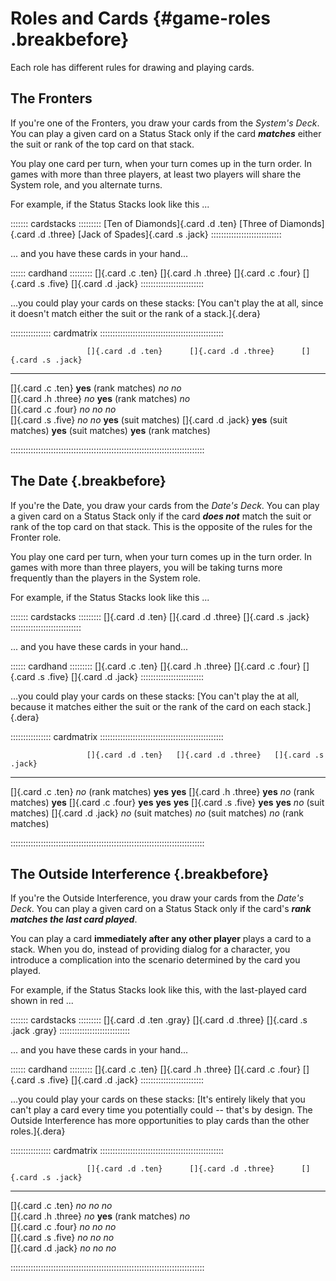 # Roles and Cards {#game-roles .breakbefore}

Each role has different rules for drawing and playing cards.

## The Fronters

If you're one of the Fronters, you draw your cards from the *System's Deck*. You can
play a given card on a Status Stack only if the card ***matches***
either the suit or rank of the top card on that stack.

You play one card per turn, when your turn comes up in the turn order. 
In games with more than three players, at least two players will share the System 
role, and you alternate turns.

For example, if the Status Stacks look like this ...

::::::: cardstacks :::::::::
[Ten of Diamonds]{.card .d .ten}
[Three of Diamonds]{.card .d .three}
[Jack of Spades]{.card .s .jack}
::::::::::::::::::::::::::::

... and you have these cards in your hand...

:::::: cardhand :::::::::
[]{.card .c .ten}
[]{.card .h .three}
[]{.card .c .four}
[]{.card .s .five}
[]{.card .d .jack}
:::::::::::::::::::::::::

...you could play your cards on these stacks:
[You can't play the <span class="card c five"></span> at all, since it doesn't
match either the suit or the rank of a stack.]{.dera}

:::::::::::::::: cardmatrix :::::::::::::::::::::::::::::::::::::::::::::::::

                     []{.card .d .ten}      []{.card .d .three}      []{.card .s .jack}
---                  ---                    ---                      ----
[]{.card .c .ten}    **yes** (rank matches) *no*                     *no*   
[]{.card .h .three}  *no*                   **yes** (rank matches)   *no*   
[]{.card .c .four}   *no*                   *no*                     *no*   
[]{.card .s .five}   *no*                   *no*                     **yes** (suit matches)
[]{.card .d .jack}   **yes** (suit matches) **yes** (suit matches)   **yes** (rank matches)

:::::::::::::::::::::::::::::::::::::::::::::::::::::::::::::::::::::::::::::

## The Date {.breakbefore}

If you're the Date, you draw your cards from the *Date's Deck*. You can
play a given card on a Status Stack only if the card ***does not***
match the suit or rank of the top card on that stack. This is the opposite
of the rules for the Fronter role.

You play one card per turn, when your turn comes up in the turn order. 
In games with more than three players, you will be taking turns more
frequently than the players in the System role.

For example, if the Status Stacks look like this ...

::::::: cardstacks :::::::::
[]{.card .d .ten}
[]{.card .d .three}
[]{.card .s .jack}
::::::::::::::::::::::::::::

... and you have these cards in your hand...

:::::: cardhand :::::::::
[]{.card .c .ten}
[]{.card .h .three}
[]{.card .c .four}
[]{.card .s .five}
[]{.card .d .jack}
:::::::::::::::::::::::::

...you could play your cards on these stacks:
[You can't play the <span class="card d jack"></span> at all, because it
matches either the suit or the rank of the card on each stack.]{.dera}

:::::::::::::::: cardmatrix :::::::::::::::::::::::::::::::::::::::::::::::::

                     []{.card .d .ten}   []{.card .d .three}   []{.card .s .jack}
---                  ---                 ---                   ----
[]{.card .c .ten}    *no* (rank matches) **yes**               **yes**
[]{.card .h .three}  **yes**             *no* (rank matches)   **yes**
[]{.card .c .four}   **yes**             **yes**               **yes**
[]{.card .s .five}   **yes**             **yes**               *no* (suit matches)
[]{.card .d .jack}   *no* (suit matches) *no* (suit matches)   *no* (rank matches)

:::::::::::::::::::::::::::::::::::::::::::::::::::::::::::::::::::::::::::::

## The Outside Interference {.breakbefore}

If you're the Outside Interference, you draw your cards from the *Date's Deck*. 
You can play a given card on a Status Stack only if the card's 
***rank matches the last card played***.

You can play a card **immediately after any other player** plays a card to a stack.
When you do, instead of providing dialog for a character, you introduce a 
complication into the scenario determined by the card you played.

For example, if the Status Stacks look like this, with the last-played card shown
in red ...

::::::: cardstacks :::::::::
[]{.card .d .ten .gray}
[]{.card .d .three}
[]{.card .s .jack .gray}
::::::::::::::::::::::::::::

... and you have these cards in your hand...

:::::: cardhand :::::::::
[]{.card .c .ten}
[]{.card .h .three}
[]{.card .c .four}
[]{.card .s .five}
[]{.card .d .jack}
:::::::::::::::::::::::::

...you could play your cards on these stacks:
[It's entirely likely that you can't play a card every time you potentially could -- 
that's by design.  The Outside Interference has more opportunities to play cards 
than the other roles.]{.dera}

:::::::::::::::: cardmatrix :::::::::::::::::::::::::::::::::::::::::::::::::

                     []{.card .d .ten}      []{.card .d .three}      []{.card .s .jack}
---                  ---                    ---                      ----
[]{.card .c .ten}    *no*                   *no*                     *no*   
[]{.card .h .three}  *no*                   **yes** (rank matches)   *no*   
[]{.card .c .four}   *no*                   *no*                     *no*   
[]{.card .s .five}   *no*                   *no*                     *no*                  
[]{.card .d .jack}   *no*                   *no*                     *no*                  

:::::::::::::::::::::::::::::::::::::::::::::::::::::::::::::::::::::::::::::

